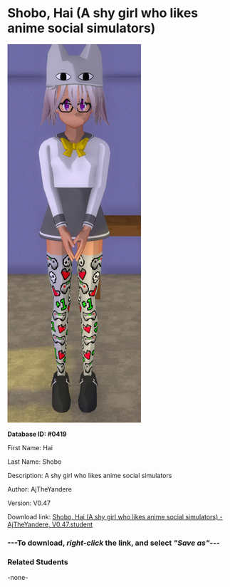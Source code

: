 # Shobo, Hai (A shy girl who likes anime social simulators)

<img src="../../Files/Images/Shobo, Hai (A shy girl who likes anime social simulators).png" title="Shobo, Hai (A shy girl who likes anime social simulators) - AjTheYandere, V0.47">

**Database ID: #0419**

First Name: Hai

Last Name: Shobo

Description: A shy girl who likes anime social simulators

Author: AjTheYandere

Version: V0.47

Download link: <a href="https://raw.githubusercontent.com/Arbiter1223/Daigaku-Gurashi-Custom-Students/master/Files/Student%20Files/Shobo%2C%20Hai%20(A%20shy%20girl%20who%20likes%20anime%20social%20simulators)%20-%20AjTheYandere%2C%20V0.47.student">Shobo, Hai (A shy girl who likes anime social simulators) - AjTheYandere, V0.47.student</a>

### ---**To download, _right-click_ the link, and select _"Save as"_**---

### Related Students

-none-
